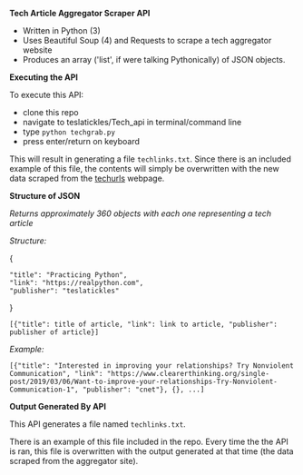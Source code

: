 **Tech Article Aggregator Scraper API**

- Written in Python (3)
- Uses Beautiful Soup (4) and Requests to scrape a tech aggregator website
- Produces an array ('list', if were talking Pythonically) of JSON objects.

**Executing the API**

To execute this API:

- clone this repo
- navigate to teslatickles/Tech_api in terminal/command line
- type `python techgrab.py`
- press enter/return on keyboard

This will result in generating a file `techlinks.txt`.
Since there is an included example of this file, the contents will simply be overwritten with the new data scraped from the [techurls](www.techurls.com) webpage.

**Structure of JSON**

*Returns approximately 360 objects with each one representing a tech article*

_Structure:_

{

    "title": "Practicing Python",
    "link": "https://realpython.com",
    "publisher": "teslatickles"
}

``[{"title": title of article, "link": link to article, "publisher": publisher of article}]``

_Example:_

``[{"title": "Interested in improving your relationships? Try Nonviolent Communication", "link": "https://www.clearerthinking.org/single-post/2019/03/06/Want-to-improve-your-relationships-Try-Nonviolent-Communication-1", "publisher": "cnet"}, {}, ...]``

**Output Generated By API**

This API generates a file named `techlinks.txt`.

There is an example of this file included in the repo. Every time the the API is ran, this file is overwritten with the output generated at that time (the data scraped from the aggregator site). 